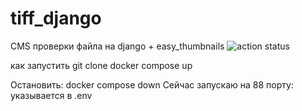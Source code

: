 # tiff_django
 CMS проверки файла на django + easy_thumbnails
![action status](https://github.com/Sapov/tiff_django/actions/workflows/django.yml/badge.svg)


как запустить git clone
docker compose up

Остановить: docker compose down
Сейчас запускаю на 88 порту: указывается в .env